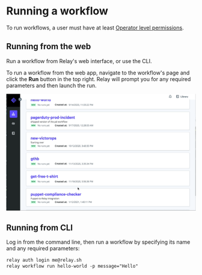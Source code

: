 # Running a workflow

To run workflows, a user must have at least [Operator level permissions](/docs/managing-users.md).

## Running from the web
Run a workflow from Relay's web interface, or use the CLI.

To run a workflow from the web app, navigate to the workflow's page and click the **Run** button in the top right. Relay will prompt you for any required parameters and then launch the run.

![Select Run from a workflow's page, fill out required parameters, then select Run](/docs/images/running-workflow.gif)

## Running from CLI

Log in from the command line, then run a workflow by specifying its name and any required parameters:

```
relay auth login me@relay.sh
relay workflow run hello-world -p message="Hello"
```